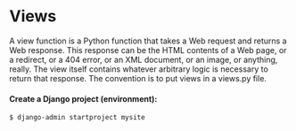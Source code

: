 # Views
A view function is a Python function that takes a Web request and returns a Web response. This response can be the HTML contents of a Web page, or a redirect, or a 404 error, or an XML document, or an image, or anything, really. The view itself contains whatever arbitrary logic is necessary to return that response. The convention is to put views in a views.py file.


#### Create a Django project (environment):
```
$ django-admin startproject mysite
```
